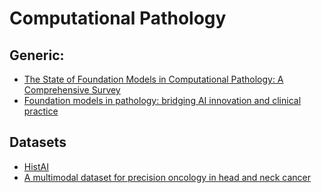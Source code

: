 # Computational Pathology

## Generic:
- [The State of Foundation Models in Computational Pathology: A Comprehensive Survey](https://medium.com/@loomy.sjyoo/the-state-of-foundation-models-in-computational-pathology-a-comprehensive-survey-ac4fd2a62ff0)
- [Foundation models in pathology: bridging AI innovation and clinical practice](https://jcp.bmj.com/content/78/7/433.long)



## Datasets
- [HistAI](https://github.com/HistAI/HISTAI?tab=readme-ov-file)
- [A multimodal dataset for precision oncology in head and neck cancer](https://www.nature.com/articles/s41467-025-62386-6)

